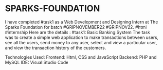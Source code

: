 # SPARKS-FOUNDATION

I have completed #task1 as a Web Development and Designing Intern at The Sparks Foundation for batch #GRIPNOVEMBER22 #GRIPNOV22.
#html #internship 
Here are the details :
#task1: Basic Banking System
The task was to create a simple web application to make transactions between users, see all the users, send money to any user, select and view a particular user, and view the transaction history of the customers.

Technologies Used:
Frontend: Html, CSS  and JavaScript
Backend: PHP and MySQL
IDE: Visual Studio Code


